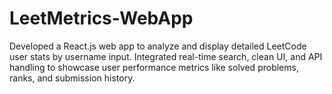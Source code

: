 # LeetMetrics-WebApp

Developed a React.js web app to analyze and display detailed LeetCode user stats by username input. Integrated real-time search, clean UI, and API handling to showcase user performance metrics like solved problems, ranks, and submission history.

